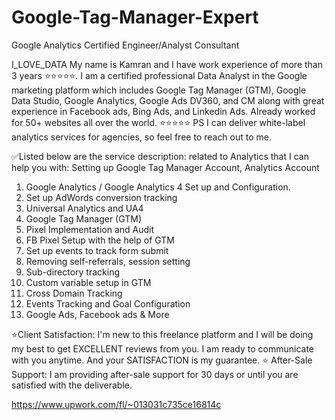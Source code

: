 # Google-Tag-Manager-Expert
Google Analytics Certified Engineer/Analyst Consultant

I_LOVE_DATA
My name is Kamran and I have work experience of more than 3 years ⭐⭐⭐⭐⭐.
I am a certified professional Data Analyst in the Google marketing platform which includes Google Tag Manager (GTM), Google Data Studio, Google Analytics, Google Ads DV360, and CM along with great experience in Facebook ads, Bing Ads, and Linkedin Ads. Already worked for 50+ websites all over the world.
⭐⭐⭐⭐⭐
PS I can deliver white-label analytics services for agencies, so feel free to reach out to me.

‎✅Listed below are the service description: related to Analytics that I can help you with:
Setting up Google Tag Manager Account, Analytics Account
1) Google Analytics / Google Analytics 4 Set up and Configuration.
2) Set up AdWords conversion tracking
3) Universal Analytics and UA4
4) Google Tag Manager (GTM)
5) Pixel Implementation and Audit
6) FB Pixel Setup with the help of GTM
7) Set up events to track form submit
8) Removing self-referrals, session setting
9) Sub-directory tracking
10) Custom variable setup in GTM
11) Cross Domain Tracking
12) Events Tracking and Goal Configuration
13) Google Ads, Facebook ads & More

⭐Client Satisfaction: I'm new to this freelance platform and I will be doing my best to get EXCELLENT reviews from you. I am ready to communicate with you anytime. And your SATISFACTION is my guarantee.
⭐ After-Sale Support: I am providing after-sale support for 30 days or until you are satisfied with the deliverable.

https://www.upwork.com/fl/~013031c735ce16814c
